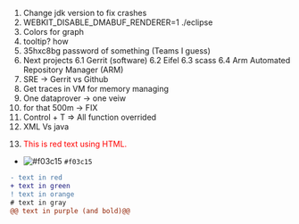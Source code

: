 
1. Change jdk version to fix crashes
2. WEBKIT_DISABLE_DMABUF_RENDERER=1 ./eclipse
3. Colors for graph
4. tooltip? how
5. 35hxc8bg password of something (Teams I guess)
6. Next projects
   6.1 Gerrit (software)
   6.2 Eifel
   6.3 scass
   6.4 Arm Automated Repository Manager (ARM) 
7. SRE -> Gerrit vs Github
8. Get traces in VM for memory managing
9. One dataprover -> one veiw
10. for that 500m -> FIX
11. Control + T => All function overrided
12. XML Vs java
13. <p style="color:red;">This is red text using HTML.</p>
- ![#f03c15](https://placehold.co/15x15/f03c15/f03c15.png) `#f03c15`
```diff
- text in red
+ text in green
! text in orange
# text in gray
@@ text in purple (and bold)@@
```


